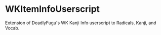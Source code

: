 # WKItemInfoUserscript
Extension of DeadlyFugu's WK Kanji Info userscript to Radicals, Kanji, and Vocab.
